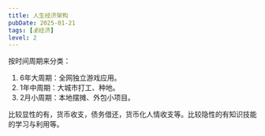 ```yaml
---
title: 人生经济架构
pubDate: 2025-01-21
tags: [💰经济]
level: 2
---
```


按时间周期来分类：

1. 6年大周期：全网独立游戏应用。
2. 1年中周期：大城市打工、种地。
3. 2月小周期：本地摆摊、外包小项目。

比较显性的有，货币收支，债务借还，货币化人情收支等。比较隐性的有知识技能的学习与利用等。
